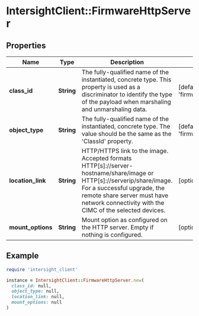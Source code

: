# IntersightClient::FirmwareHttpServer

## Properties

| Name | Type | Description | Notes |
| ---- | ---- | ----------- | ----- |
| **class_id** | **String** | The fully-qualified name of the instantiated, concrete type. This property is used as a discriminator to identify the type of the payload when marshaling and unmarshaling data. | [default to &#39;firmware.HttpServer&#39;] |
| **object_type** | **String** | The fully-qualified name of the instantiated, concrete type. The value should be the same as the &#39;ClassId&#39; property. | [default to &#39;firmware.HttpServer&#39;] |
| **location_link** | **String** | HTTP/HTTPS link to the image. Accepted formats HTTP[s]://server-hostname/share/image or HTTP[s]://serverip/share/image. For a successful upgrade, the remote share server must have network connectivity with the CIMC of the selected devices. | [optional] |
| **mount_options** | **String** | Mount option as configured on the HTTP server. Empty if nothing is configured. | [optional] |

## Example

```ruby
require 'intersight_client'

instance = IntersightClient::FirmwareHttpServer.new(
  class_id: null,
  object_type: null,
  location_link: null,
  mount_options: null
)
```

